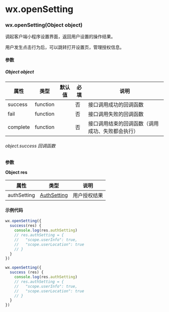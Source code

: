# wx.openSetting
### wx.openSetting(Object object)

调起客户端小程序设置界面，返回用户设置的操作结果。

用户发生点击行为后，可以跳转打开设置页，管理授权信息。

#### 参数

##### Object object

 属性              | 类型     | 默认值 | 必填 | 说明                                                         
 ----------------- | -------- | ------ | ---- | ------------------------------------------------------------ 
 success           | function |        | 否   | 接口调用成功的回调函数                                       
 fail              | function |        | 否   | 接口调用失败的回调函数                                       
 complete          | function |        | 否   | 接口调用结束的回调函数（调用成功、失败都会执行）             

###### object.success 回调函数

**参数**

**Object res**

 属性                 | 类型                                                         | 说明                                                         
 -------------------- | ------------------------------------------------------------ | ------------------------------------------------------------ 
 authSetting          | [AuthSetting](./AuthSetting.md) | 用户授权结果                                                 
 

#### 示例代码

```js
wx.openSetting({
  success(res) {
    console.log(res.authSetting)
    // res.authSetting = {
    //   "scope.userInfo": true,
    //   "scope.userLocation": true
    // }
  }
})
```
```javascript
wx.openSetting({
  success (res) {
    console.log(res.authSetting)
    // res.authSetting = {
    //   "scope.userInfo": true,
    //   "scope.userLocation": true
    // }
  }
})
```